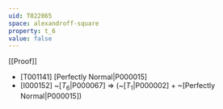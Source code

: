 ```yaml
---
uid: T022865
space: alexandroff-square
property: t_6
value: false
---
```

[[Proof]]

* [T001141] [Perfectly Normal|P000015]
* [I000152] ~[$T_6$|P000067] => (~[$T_1$|P000002] + ~[Perfectly Normal|P000015])

